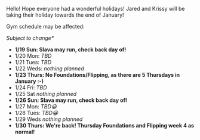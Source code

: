 Hello! Hope everyone had a wonderful holidays! Jared and Krissy will be taking their holiday towards the end of January!

Gym schedule may be affected:

_Subject to change\*_

<!-- | Day/Date  | Sun                  | Mon | Tues           | Weds | Thurs                        | Fri | Sat |
|-----------|----------------------|-----|----------------|------|------------------------------|-----|-----|
| 1/19-1/25 | Slava may open & run |     | Slava may open | -    | no Foundation & Flipping 🙅   |     | -   |
| 1/26-2/1  | Slava may open & run |     | Slava may open | -    | Yes Foundations & Flipping 🫡 |     | -   | -->

- **1/19 Sun: Slava may run, check back day of!**
- 1/20 Mon: _TBD_
- 1/21 Tues: _TBD_
- 1/22 Weds: _nothing planned_
- **1/23 Thurs: No Foundations/Flipping, as there are 5 Thursdays in January :-)**
- 1/24 Fri: _TBD_
- 1/25 Sat _nothing planned_
- **1/26 Sun: Slava may run, check back day of!**
- 1/27 Mon: _TBD😀_
- 1/28 Tues: _TBD😀_
- 1/29 Weds _nothing planned_
- **1/30 Thurs: We're back! Thursday Foundations and Flipping week 4 as normal!**
